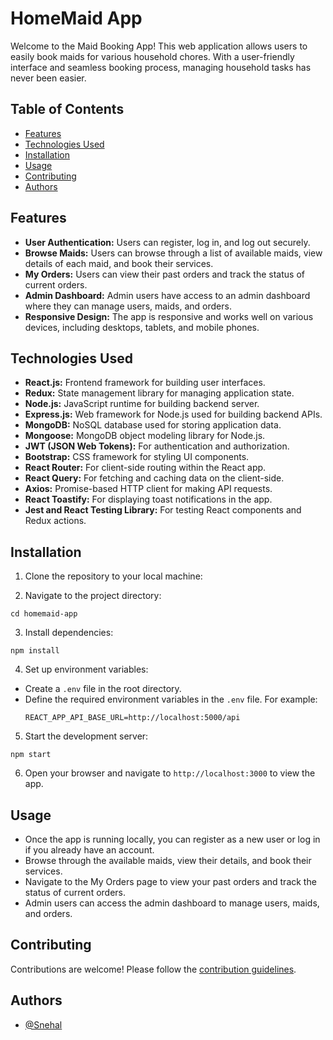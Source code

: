 # HomeMaid App

Welcome to the Maid Booking App! This web application allows users to easily book maids for various household chores. With a user-friendly interface and seamless booking process, managing household tasks has never been easier.

## Table of Contents

- [Features](#features)
- [Technologies Used](#technologies-used)
- [Installation](#installation)
- [Usage](#usage)
- [Contributing](#contributing)
- [Authors](#authors)

## Features

- **User Authentication:** Users can register, log in, and log out securely.
- **Browse Maids:** Users can browse through a list of available maids, view details of each maid, and book their services.
- **My Orders:** Users can view their past orders and track the status of current orders.
- **Admin Dashboard:** Admin users have access to an admin dashboard where they can manage users, maids, and orders.
- **Responsive Design:** The app is responsive and works well on various devices, including desktops, tablets, and mobile phones.

## Technologies Used

- **React.js:** Frontend framework for building user interfaces.
- **Redux:** State management library for managing application state.
- **Node.js:** JavaScript runtime for building backend server.
- **Express.js:** Web framework for Node.js used for building backend APIs.
- **MongoDB:** NoSQL database used for storing application data.
- **Mongoose:** MongoDB object modeling library for Node.js.
- **JWT (JSON Web Tokens):** For authentication and authorization.
- **Bootstrap:** CSS framework for styling UI components.
- **React Router:** For client-side routing within the React app.
- **React Query:** For fetching and caching data on the client-side.
- **Axios:** Promise-based HTTP client for making API requests.
- **React Toastify:** For displaying toast notifications in the app.
- **Jest and React Testing Library:** For testing React components and Redux actions.

## Installation

1. Clone the repository to your local machine:

2. Navigate to the project directory:

```
cd homemaid-app

```

3. Install dependencies:

```
npm install
```

4. Set up environment variables:

- Create a `.env` file in the root directory.
- Define the required environment variables in the `.env` file. For example:
  ```
  REACT_APP_API_BASE_URL=http://localhost:5000/api
  ```

5. Start the development server:

```
npm start
```

6. Open your browser and navigate to `http://localhost:3000` to view the app.

## Usage

- Once the app is running locally, you can register as a new user or log in if you already have an account.
- Browse through the available maids, view their details, and book their services.
- Navigate to the My Orders page to view your past orders and track the status of current orders.
- Admin users can access the admin dashboard to manage users, maids, and orders.

## Contributing

Contributions are welcome! Please follow the [contribution guidelines](CONTRIBUTING.md).

## Authors

- [@Snehal](https://github.com/salvi05)
